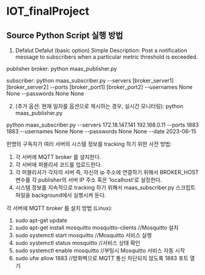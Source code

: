 # IOT_finalProject

## Source Python Script 실행 방법

1. Defalut Defalut (basic option)
Simple Description: Post a notification message to subscribers when a particular metric threshold is exceeded.

publisher broker: python maas_publisher.py

subscriber: python maas_subscriber.py --servers [broker_server1] [broker_server2] --ports [broker_port1] [broker_port2] --usernames None None --passwords None None

2. (추가 옵션: 현재 일자를 옵션으로 제시하는 경우, 실시간 모니터링):
python maas_publisher.py

python maas_subscriber.py --servers 172.18.147.141 192.168.0.11 --ports 1883 1883 --usernames None None --passwords None None --date 2023-06-15

한명의 구독자가 여러 서버의 시스템 정보를 tracking 하기 위한 사전 방법:
1. 각 서버에 MQTT broker 를 설치한다.
2. 각 서버에 퍼블리셔 코드를  업로드한다.
3. 각 퍼블리셔가 각자의 서버 즉, 자신의 ip 주소에 연결하기 위해서 BROKER_HOST 변수를 각 publisher의 서버 IP 주소 혹은 ‘localhost’로 설정한다.
4. 시스템 정보를 지속적으로 tracking 하기 위해서 maas_subscriber.py 스크립트 파일을 background에서 실행시켜 둔다.

각 서버에 MQTT broker 를 설치 방법 (Linux):
1. sudo apt-get update
2. sudo apt-get install mosquitto mosquitto-clients //Mosquitto 설치
3. sudo systemctl start mosquitto //Mosquitto 서비스 실행
4. sudo systemctl status mosquitto //서비스 상태 확인
5. sudo systemctl enable mosquitto //부팅시 Mosquitto 서비스 자동 시작
6. sudo ufw allow 1883 //방화벽으로 MQTT 통신 차단되지 않도록 1883 포트 열기
